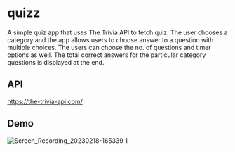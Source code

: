# quizz

A simple quiz app that uses The Trivia API to fetch quiz. The user chooses a category and the app allows users to choose answer to a question with multiple choices. The users can choose the no. of questions and timer options as well. The total correct answers for the particular category questions is displayed at the end.

## API
https://the-trivia-api.com/

## Demo
![Screen_Recording_20230218-165339 1](https://user-images.githubusercontent.com/69635164/219857829-fa520d3c-b62f-449f-b357-c23517f797e3.gif)

